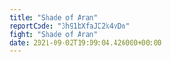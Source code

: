 ```yaml
---
title: "Shade of Aran"
reportCode: "3h91bXfaJC2k4vDn"
fight: "Shade of Aran"
date: 2021-09-02T19:09:04.426000+00:00
---
```

